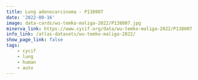 ```yaml
---
title: Lung adenocarcinoma - P138007
date: '2022-08-16'
image: data-cards/wu-temko-maliga-2022/P138007.jpg
minerva_link: https://www.cycif.org/data/wu-temko-maliga-2022/P138007
info_link: /atlas-datasets/wu-temko-maliga-2022/
show_page_link: false
tags:
    - cycif
    - lung
    - human
    - auto
---
```

